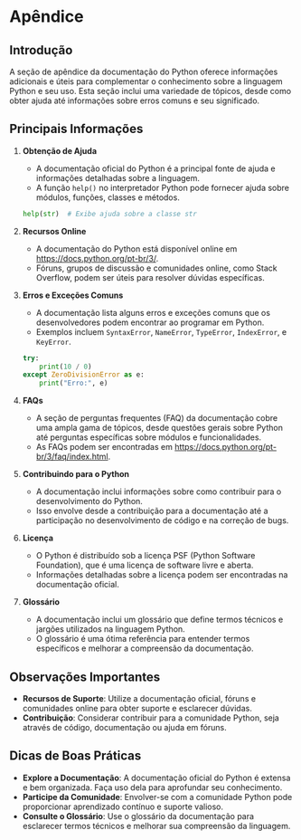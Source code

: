
# Apêndice

## Introdução

A seção de apêndice da documentação do Python oferece informações adicionais e úteis para complementar o conhecimento sobre a linguagem Python e seu uso. Esta seção inclui uma variedade de tópicos, desde como obter ajuda até informações sobre erros comuns e seu significado.

## Principais Informações

1. **Obtenção de Ajuda**
   - A documentação oficial do Python é a principal fonte de ajuda e informações detalhadas sobre a linguagem.
   - A função `help()` no interpretador Python pode fornecer ajuda sobre módulos, funções, classes e métodos.

    ```python
    help(str)  # Exibe ajuda sobre a classe str
    ```

2. **Recursos Online**
   - A documentação do Python está disponível online em https://docs.python.org/pt-br/3/.
   - Fóruns, grupos de discussão e comunidades online, como Stack Overflow, podem ser úteis para resolver dúvidas específicas.

3. **Erros e Exceções Comuns**
   - A documentação lista alguns erros e exceções comuns que os desenvolvedores podem encontrar ao programar em Python.
   - Exemplos incluem `SyntaxError`, `NameError`, `TypeError`, `IndexError`, e `KeyError`.

    ```python
    try:
        print(10 / 0)
    except ZeroDivisionError as e:
        print("Erro:", e)
    ```

4. **FAQs**
   - A seção de perguntas frequentes (FAQ) da documentação cobre uma ampla gama de tópicos, desde questões gerais sobre Python até perguntas específicas sobre módulos e funcionalidades.
   - As FAQs podem ser encontradas em https://docs.python.org/pt-br/3/faq/index.html.

5. **Contribuindo para o Python**
   - A documentação inclui informações sobre como contribuir para o desenvolvimento do Python.
   - Isso envolve desde a contribuição para a documentação até a participação no desenvolvimento de código e na correção de bugs.

6. **Licença**
   - O Python é distribuído sob a licença PSF (Python Software Foundation), que é uma licença de software livre e aberta.
   - Informações detalhadas sobre a licença podem ser encontradas na documentação oficial.

7. **Glossário**
   - A documentação inclui um glossário que define termos técnicos e jargões utilizados na linguagem Python.
   - O glossário é uma ótima referência para entender termos específicos e melhorar a compreensão da documentação.

## Observações Importantes

- **Recursos de Suporte**: Utilize a documentação oficial, fóruns e comunidades online para obter suporte e esclarecer dúvidas.
- **Contribuição**: Considerar contribuir para a comunidade Python, seja através de código, documentação ou ajuda em fóruns.

## Dicas de Boas Práticas

- **Explore a Documentação**: A documentação oficial do Python é extensa e bem organizada. Faça uso dela para aprofundar seu conhecimento.
- **Participe da Comunidade**: Envolver-se com a comunidade Python pode proporcionar aprendizado contínuo e suporte valioso.
- **Consulte o Glossário**: Use o glossário da documentação para esclarecer termos técnicos e melhorar sua compreensão da linguagem.
